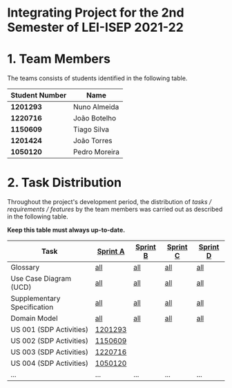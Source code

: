 # Integrating Project for the 2nd Semester of LEI-ISEP 2021-22

# 1. Team Members

The teams consists of students identified in the following table.

| Student Number | Name           |
|----------------|----------------|
| **1201293**    | Nuno Almeida   |
| **1220716**    | João Botelho   |
| **1150609**    | Tiago Silva    |
| **1201424**    | João Torres    |
| **1050120**    | Pedro Moreira  |

# 2. Task Distribution ###

Throughout the project's development period, the distribution of _tasks / requirements / features_ by the team members
was carried out as described in the following table.

**Keep this table must always up-to-date.**

| Task                        | [Sprint A](sprintA/Readme.md)                                                              | [Sprint B](sprintB/Readme.md)                                                              | [Sprint C](sprintC/Readme.md)                                                              | [Sprint D](sprintD/Readme.md)                                                              |
|-----------------------------|--------------------------------------------------------------------------------------------|--------------------------------------------------------------------------------------------|--------------------------------------------------------------------------------------------|--------------------------------------------------------------------------------------------|
| Glossary                    | [all](sprintA/global-artifacts/01.requirements-engineering/glossary.md)                    | [all](sprintB/global-artifacts/00.engineering-requirements/glossary.md)                    | [all](sprintC/global-artifacts/00.engineering-requirements/glossary.md)                    | [all](sprintD/global-artifacts/00.engineering-requirements/glossary.md)                    |
| Use Case Diagram (UCD)      | [all](sprintA/global-artifacts/01.requirements-engineering/use-case-diagram.md)            | [all](sprintB/global-artifacts/00.engineering-requirements/use-case-diagram.md)            | [all](sprintC/global-artifacts/00.engineering-requirements/use-case-diagram.md)            | [all](sprintD/global-artifacts/00.engineering-requirements/use-case-diagram.md)            |
| Supplementary Specification | [all](sprintA/global-artifacts/01.requirements-engineering/supplementary-specification.md) | [all](sprintB/global-artifacts/00.engineering-requirements/supplementary-specification.md) | [all](sprintC/global-artifacts/00.engineering-requirements/supplementary-specification.md) | [all](sprintD/global-artifacts/00.engineering-requirements/supplementary-specification.md) |
| Domain Model                | [all](sprintA/global-artifacts/02.analysis/Readme.md)                                      | [all](sprintB/global-artifacts/01.analysis/analysis.md)                                    | [all](sprintC/global-artifacts/01.analysis/analysis.md)                                    | [all](sprintD/global-artifacts/01.analysis/analysis.md)                                    |
| US 001 (SDP Activities)     | [1201293](sprintA/us001/Readme.md)                                                         |                                                                                            |                                                                                            |                                                                                            |
| US 002 (SDP Activities)     | [1150609](sprintA/us001/Readme.md)                                                         |                                                                                            |                                                                                            |                                                                                            |
| US 003 (SDP Activities)     | [1220716](sprintA/us001/Readme.md)                                                         |                                                                                            |                                                                                            |                                                                                            |
| US 004 (SDP Activities)     | [1050120](sprintA/us006/Readme.md)                                                         |                                                                                            |                                                                                            |                                                                                            |
| ...                         | ...                                                                                        | ...                                                                                        | ...                                                                                        | ...                                                                                        |


